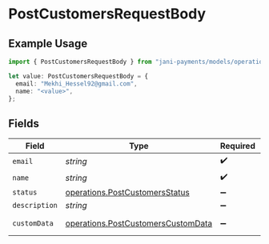 # PostCustomersRequestBody

## Example Usage

```typescript
import { PostCustomersRequestBody } from "jani-payments/models/operations";

let value: PostCustomersRequestBody = {
  email: "Mekhi_Hessel92@gmail.com",
  name: "<value>",
};
```

## Fields

| Field                                                                                    | Type                                                                                     | Required                                                                                 | Description                                                                              |
| ---------------------------------------------------------------------------------------- | ---------------------------------------------------------------------------------------- | ---------------------------------------------------------------------------------------- | ---------------------------------------------------------------------------------------- |
| `email`                                                                                  | *string*                                                                                 | :heavy_check_mark:                                                                       | N/A                                                                                      |
| `name`                                                                                   | *string*                                                                                 | :heavy_check_mark:                                                                       | N/A                                                                                      |
| `status`                                                                                 | [operations.PostCustomersStatus](../../models/operations/postcustomersstatus.md)         | :heavy_minus_sign:                                                                       | N/A                                                                                      |
| `description`                                                                            | *string*                                                                                 | :heavy_minus_sign:                                                                       | N/A                                                                                      |
| `customData`                                                                             | [operations.PostCustomersCustomData](../../models/operations/postcustomerscustomdata.md) | :heavy_minus_sign:                                                                       | Any valid JSON value                                                                     |